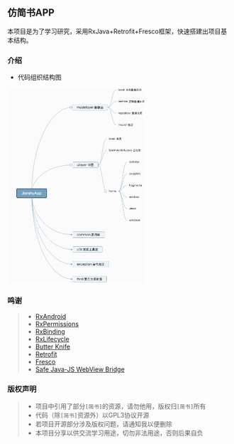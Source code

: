 ## 仿简书APP
本项目是为了学习研究，采用RxJava+Retrofit+Fresco框架，快速搭建出项目基本结构。


### 介绍

- 代码组织结构图
<img src="https://raw.githubusercontent.com/ImKarl/JianshuApp/master/captures/code_structure.png" width="310" height="440" alt="Code Structure"/>


### 鸣谢
>* [RxAndroid](https://github.com/ReactiveX/RxAndroid)
>* [RxPermissions](https://github.com/tbruyelle/RxPermissions)
>* [RxBinding](https://github.com/JakeWharton/RxBinding)
>* [RxLifecycle](https://github.com/trello/RxLifecycle)
>* [Butter Knife](https://github.com/JakeWharton/butterknife)
>* [Retrofit](https://github.com/square/retrofit)
>* [Fresco](https://github.com/facebook/fresco)
>* [Safe Java-JS WebView Bridge](https://github.com/pedant/safe-java-js-webview-bridge)


### 版权声明
>* 项目中引用了部分`[简书]`的资源，请勿他用，版权归`[简书]`所有
>* 代码（除`[简书]`资源外）以GPL3协议开源
>* 若项目开源部分涉及版权问题，请通知我以便删除
>* 本项目分享以供交流学习用途，切勿非法用途，否则后果自负
